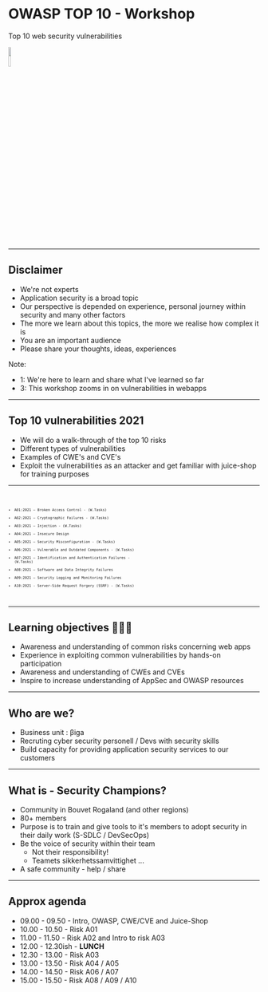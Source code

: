 <!-- .slide: data-background-image="./content/images/bouvet-sec-champ-f9ead4.svg" data-background-size="15%" data-background-position="right 2% top 2%"-->

# OWASP TOP 10 - Workshop

Top 10 web security vulnerabilities

<img src="./content/images/owasp-logo-white.svg" width="10%" height="auto" display="block" margin-left="auto" margin-right="auto">

---

## Disclaimer

- We're not experts <!-- .element: style="font-size:0.9em"-->
- Application security is a broad topic <!-- .element: style="font-size:0.9em"-->
- Our perspective is depended on experience, personal journey within security and many other factors <!-- .element: style="font-size:0.9em"-->
- The more we learn about this topics, the more we realise how complex it is <!-- .element: style="font-size:0.9em"-->
- You are an important audience <!-- .element: style="font-size:0.9em"-->
- Please share your thoughts, ideas, experiences <!-- .element: style="font-size:0.9em"-->

Note:

- 1: We're here to learn and share what I've learned so far
- 3: This workshop zooms in on vulnerabilities in webapps

---

<!-- .slide: data-background-image="../resources/images/top10logo.png" data-background-size="20%" data-background-position="right 2% top 2%"-->
## Top 10 vulnerabilities 2021

- We will do a walk-through of the top 10 risks <!-- .element: style="font-size:0.9em"-->
- Different types of vulnerabilities <!-- .element: style="font-size:0.9em"-->
- Examples of CWE's and CVE's <!-- .element: style="font-size:0.9em"-->
- Exploit the vulnerabilities as an attacker and get familiar with juice-shop for training purposes <!-- .element: style="font-size:0.9em"-->

<hr>

<code style="text-align:left; font-size:0.5em">

- A01:2021 – Broken Access Control - (W.Tasks)
- A02:2021 – Cryptographic Failures - (W.Tasks)
- A03:2021 – Injection - (W.Tasks)
- A04:2021 – Insecure Design
- A05:2021 – Security Misconfiguration - (W.Tasks)
- A06:2021 – Vulnerable and Outdated Components - (W.Tasks)
- A07:2021 – Identification and Authentication Failures - (W.Tasks)
- A08:2021 – Software and Data Integrity Failures
- A09:2021 – Security Logging and Monitoring Failures
- A10:2021 - Server-Side Request Forgery (SSRF) - (W.Tasks)

</code>

---

## Learning objectives 👩🏽‍🏫

- Awareness and understanding of common risks concerning web apps <!-- .element: style="font-size:0.9em"-->
- Experience in exploiting common vulnerabilities by hands-on participation <!-- .element: style="font-size:0.9em"-->
- Awareness and understanding of CWEs and CVEs <!-- .element: style="font-size:0.9em"-->
- Inspire to increase understanding of AppSec and OWASP resources <!-- .element: style="font-size:0.9em"-->

---

## Who are we?

- Business unit : βiga
- Recruting cyber security personell / Devs with security skills
- Build capacity for providing application security services to our customers

---

## What is - Security Champions?

- Community in Bouvet Rogaland (and other regions)
- 80+ members
- Purpose is to train and give tools to it's members to adopt security in their daily work (S-SDLC / DevSecOps)
- Be the voice of security within their team
  - Not their responsibility!
  - Teamets sikkerhetssamvittighet ...
- A safe community - help / share

---

## Approx agenda

- 09.00 - 09.50 - Intro, OWASP, CWE/CVE and Juice-Shop
- 10.00 - 10.50 - Risk A01
- 11.00 - 11.50 - Risk A02 and Intro to risk A03
- 12.00 - 12.30ish - **LUNCH**
- 12.30 - 13.00 - Risk A03
- 13.00 - 13.50 - Risk A04 / A05
- 14.00 - 14.50 - Risk A06 / A07
- 15.00 - 15.50 - Risk A08 / A09 / A10
